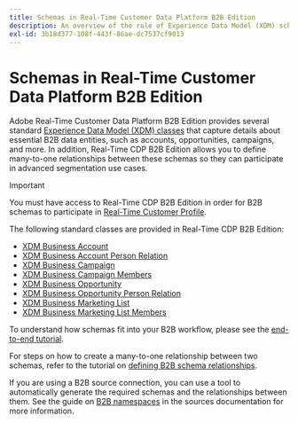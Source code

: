 ```yaml
---
title: Schemas in Real-Time Customer Data Platform B2B Edition
description: An overview of the role of Experience Data Model (XDM) schemas in Adobe Real-Time Customer Data Platform B2B Edition.
exl-id: 3b18d377-108f-443f-86ae-dc7537cf9013
---
```

# Schemas in Real-Time Customer Data Platform B2B Edition

Adobe Real-Time Customer Data Platform B2B Edition provides several standard [Experience Data Model (XDM) classes](../../xdm/schema/composition.md#class) that capture details about essential B2B data entities, such as accounts, opportunities, campaigns, and more. In addition, Real-Time CDP B2B Edition allows you to define many-to-one relationships between these schemas so they can participate in advanced segmentation use cases.

>[!IMPORTANT]
>
>You must have access to Real-Time CDP B2B Edition in order for B2B schemas to participate in [Real-Time Customer Profile](../../profile/home.md).

The following standard classes are provided in Real-Time CDP B2B Edition:

* [XDM Business Account](../../xdm/classes/b2b/business-account.md)
* [XDM Business Account Person Relation](../../xdm/classes/b2b/business-account-person-relation.md)
* [XDM Business Campaign](../../xdm/classes/b2b/business-campaign.md)
* [XDM Business Campaign Members](../../xdm/classes/b2b/business-campaign-members.md)
* [XDM Business Opportunity](../../xdm/classes/b2b/business-opportunity.md)
* [XDM Business Opportunity Person Relation](../../xdm/classes/b2b/business-opportunity-person-relation.md)
* [XDM Business Marketing List](../../xdm/classes/b2b/business-marketing-list.md)
* [XDM Business Marketing List Members](../../xdm/classes/b2b/business-marketing-list-members.md)

To understand how schemas fit into your B2B workflow, please see the [end-to-end tutorial](../b2b-tutorial.md).

For steps on how to create a many-to-one relationship between two schemas, refer to the tutorial on [defining B2B schema relationships](../../xdm/tutorials/relationship-b2b.md).

If you are using a B2B source connection, you can use a tool to automatically generate the required schemas and the relationships between them. See the guide on [B2B namespaces](../../sources/connectors/adobe-applications/marketo/marketo-namespaces.md) in the sources documentation for more information.
